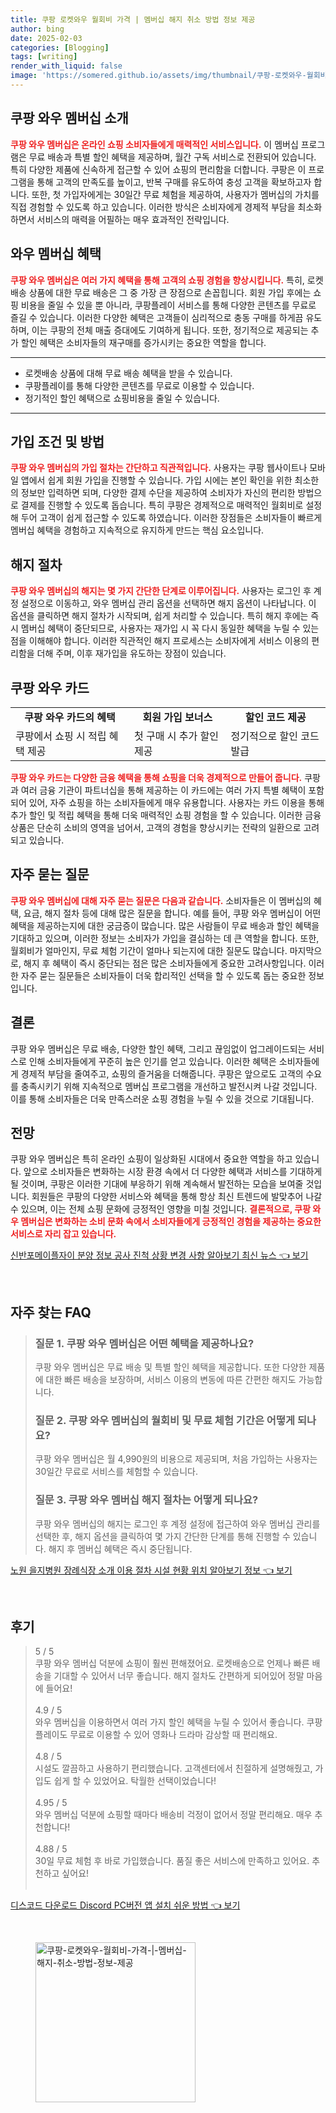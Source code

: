 ```yaml
---
title: 쿠팡 로켓와우 월회비 가격 | 멤버십 해지 취소 방법 정보 제공
author: bing
date: 2025-02-03
categories: [Blogging]
tags: [writing]
render_with_liquid: false
image: 'https://somered.github.io/assets/img/thumbnail/쿠팡-로켓와우-월회비-가격-|-멤버십-해지-취소-방법-정보-제공.webp'
---
```



<h2 id='쿠팡_와우_멤버십_소개'>쿠팡 와우 멤버십 소개</h2>

<p><b><span style="color: #ee2323;">쿠팡 와우 멤버십은 온라인 쇼핑 소비자들에게 매력적인 서비스입니다.</span></b> 이 멤버십 프로그램은 무료 배송과 특별 할인 혜택을 제공하며, 월간 구독 서비스로 전환되어 있습니다. 특히 다양한 제품에 신속하게 접근할 수 있어 쇼핑의 편리함을 더합니다. 쿠팡은 이 프로그램을 통해 고객의 만족도를 높이고, 반복 구매를 유도하여 충성 고객을 확보하고자 합니다. 또한, 첫 가입자에게는 30일간 무료 체험을 제공하여, 사용자가 멤버십의 가치를 직접 경험할 수 있도록 하고 있습니다. 이러한 방식은 소비자에게 경제적 부담을 최소화하면서 서비스의 매력을 어필하는 매우 효과적인 전략입니다.</p>

<h2 id='와우_멤버십_혜택'>와우 멤버십 혜택</h2>

<p><b><span style="color: #ee2323;">쿠팡 와우 멤버십은 여러 가지 혜택을 통해 고객의 쇼핑 경험을 향상시킵니다.</span></b> 특히, 로켓배송 상품에 대한 무료 배송은 그 중 가장 큰 장점으로 손꼽힙니다. 회원 가입 후에는 쇼핑 비용을 줄일 수 있을 뿐 아니라, 쿠팡플레이 서비스를 통해 다양한 콘텐츠를 무료로 즐길 수 있습니다. 이러한 다양한 혜택은 고객들이 심리적으로 충동 구매를 하게끔 유도하며, 이는 쿠팡의 전체 매출 증대에도 기여하게 됩니다. 또한, 정기적으로 제공되는 추가 할인 혜택은 소비자들의 재구매를 증가시키는 중요한 역할을 합니다.</p>

<hr />

<ul>
    <li>로켓배송 상품에 대해 무료 배송 혜택을 받을 수 있습니다.</li>
    <li>쿠팡플레이를 통해 다양한 콘텐츠를 무료로 이용할 수 있습니다.</li>
    <li>정기적인 할인 혜택으로 쇼핑비용을 줄일 수 있습니다.</li>
</ul>

<hr />

<h2 id='가입_조건_및_방법'>가입 조건 및 방법</h2>

<p><b><span style="color: #ee2323;">쿠팡 와우 멤버십의 가입 절차는 간단하고 직관적입니다.</span></b> 사용자는 쿠팡 웹사이트나 모바일 앱에서 쉽게 회원 가입을 진행할 수 있습니다. 가입 시에는 본인 확인을 위한 최소한의 정보만 입력하면 되며, 다양한 결제 수단을 제공하여 소비자가 자신의 편리한 방법으로 결제를 진행할 수 있도록 돕습니다. 특히 쿠팡은 경제적으로 매력적인 월회비로 설정해 두어 고객이 쉽게 접근할 수 있도록 하였습니다. 이러한 장점들은 소비자들이 빠르게 멤버십 혜택을 경험하고 지속적으로 유지하게 만드는 핵심 요소입니다.</p>

<h2 id='해지_절차'>해지 절차</h2>

<p><b><span style="color: #ee2323;">쿠팡 와우 멤버십의 해지는 몇 가지 간단한 단계로 이루어집니다.</span></b> 사용자는 로그인 후 계정 설정으로 이동하고, 와우 멤버십 관리 옵션을 선택하면 해지 옵션이 나타납니다. 이 옵션을 클릭하면 해지 절차가 시작되며, 쉽게 처리할 수 있습니다. 특히 해지 후에는 즉시 멤버십 혜택이 중단되므로, 사용자는 재가입 시 꼭 다시 동일한 혜택을 누릴 수 있는 점을 이해해야 합니다. 이러한 직관적인 해지 프로세스는 소비자에게 서비스 이용의 편리함을 더해 주며, 이후 재가입을 유도하는 장점이 있습니다.</p>

<h2 id='쿠팡_와우_카드'>쿠팡 와우 카드</h2>

<table>
    <tr>
        <td style="text-align: center; height: 17px;"><b>쿠팡 와우 카드의 혜택</b></td>
        <td style="text-align: center; height: 17px;"><b>회원 가입 보너스</b></td>
        <td style="text-align: center; height: 17px;"><b>할인 코드 제공</b></td>
    </tr>
    <tr>
        <td>쿠팡에서 쇼핑 시 적립 혜택 제공</td>
        <td>첫 구매 시 추가 할인 제공</td>
        <td>정기적으로 할인 코드 발급</td>
    </tr>
</table>

<p><b><span style="color: #ee2323;">쿠팡 와우 카드는 다양한 금융 혜택을 통해 쇼핑을 더욱 경제적으로 만들어 줍니다.</span></b> 쿠팡과 여러 금융 기관이 파트너십을 통해 제공하는 이 카드에는 여러 가지 특별 혜택이 포함되어 있어, 자주 쇼핑을 하는 소비자들에게 매우 유용합니다. 사용자는 카드 이용을 통해 추가 할인 및 적립 혜택을 통해 더욱 매력적인 쇼핑 경험을 할 수 있습니다. 이러한 금융 상품은 단순히 소비의 영역을 넘어서, 고객의 경험을 향상시키는 전략의 일환으로 고려되고 있습니다.</p>

<h2 id='자주_묻는_질문'>자주 묻는 질문</h2>

<p><b><span style="color: #ee2323;">쿠팡 와우 멤버십에 대해 자주 묻는 질문은 다음과 같습니다.</span></b> 소비자들은 이 멤버십의 혜택, 요금, 해지 절차 등에 대해 많은 질문을 합니다. 예를 들어, 쿠팡 와우 멤버십이 어떤 혜택을 제공하는지에 대한 궁금증이 많습니다. 많은 사람들이 무료 배송과 할인 혜택을 기대하고 있으며, 이러한 정보는 소비자가 가입을 결심하는 데 큰 역할을 합니다. 또한, 월회비가 얼마인지, 무료 체험 기간이 얼마나 되는지에 대한 질문도 많습니다. 마지막으로, 해지 후 혜택이 즉시 중단되는 점은 많은 소비자들에게 중요한 고려사항입니다. 이러한 자주 묻는 질문들은 소비자들이 더욱 합리적인 선택을 할 수 있도록 돕는 중요한 정보입니다.</p>

<h2 id='결론'>결론</h2>

<p>쿠팡 와우 멤버십은 무료 배송, 다양한 할인 혜택, 그리고 끊임없이 업그레이드되는 서비스로 인해 소비자들에게 꾸준히 높은 인기를 얻고 있습니다. 이러한 혜택은 소비자들에게 경제적 부담을 줄여주고, 쇼핑의 즐거움을 더해줍니다. 쿠팡은 앞으로도 고객의 수요를 충족시키기 위해 지속적으로 멤버십 프로그램을 개선하고 발전시켜 나갈 것입니다. 이를 통해 소비자들은 더욱 만족스러운 쇼핑 경험을 누릴 수 있을 것으로 기대됩니다.</p>

<h2 id='전망'>전망</h2>

<p>쿠팡 와우 멤버십은 특히 온라인 쇼핑이 일상화된 시대에서 중요한 역할을 하고 있습니다. 앞으로 소비자들은 변화하는 시장 환경 속에서 더 다양한 혜택과 서비스를 기대하게 될 것이며, 쿠팡은 이러한 기대에 부응하기 위해 계속해서 발전하는 모습을 보여줄 것입니다. 회원들은 쿠팡의 다양한 서비스와 혜택을 통해 항상 최신 트렌드에 발맞추어 나갈 수 있으며, 이는 전체 쇼핑 문화에 긍정적인 영향을 미칠 것입니다. <b><span style="color: #ee2323;">결론적으로, 쿠팡 와우 멤버십은 변화하는 소비 문화 속에서 소비자들에게 긍정적인 경험을 제공하는 중요한 서비스로 자리 잡고 있습니다.</span></b></p>


<p><a class="click-button" title="신반포메이플자이 분양 정보 공사 진척 상황 변경 사항 알아보기 최신 뉴스" href="https://somered.github.io/posts/%EC%8B%A0%EB%B0%98%ED%8F%AC%EB%A9%94%EC%9D%B4%ED%94%8C%EC%9E%90%EC%9D%B4-%EB%B6%84%EC%96%91-%EC%A0%95%EB%B3%B4-%EA%B3%B5%EC%82%AC-%EC%A7%84%EC%B2%99-%EC%83%81%ED%99%A9-%EB%B3%80%EA%B2%BD-%EC%82%AC%ED%95%AD-%EC%95%8C%EC%95%84%EB%B3%B4%EA%B8%B0-%EC%B5%9C%EC%8B%A0-%EB%89%B4%EC%8A%A4/" rel="dofollow">신반포메이플자이 분양 정보 공사 진척 상황 변경 사항 알아보기 최신 뉴스 👈 보기</a></p><br>
<h2 id='자주_찾는_FAQ'>자주 찾는 FAQ</h2>
<div itemscope="" itemtype="https://schema.org/FAQPage">
<blockquote>
<div itemscope="" itemprop="mainEntity" itemtype="https://schema.org/Question">
<h3 itemprop="name">질문 1. 쿠팡 와우 멤버십은 어떤 혜택을 제공하나요?</h3>
<div itemscope="" itemprop="acceptedAnswer" itemtype="https://schema.org/Answer">
<span itemprop="text">
<p>쿠팡 와우 멤버십은 무료 배송 및 특별 할인 혜택을 제공합니다. 또한 다양한 제품에 대한 빠른 배송을 보장하며, 서비스 이용의 변동에 따른 간편한 해지도 가능합니다.</p>
</span>
</div>
</div>
<div itemscope="" itemprop="mainEntity" itemtype="https://schema.org/Question">
<h3 itemprop="name">질문 2. 쿠팡 와우 멤버십의 월회비 및 무료 체험 기간은 어떻게 되나요?</h3>
<div itemscope="" itemprop="acceptedAnswer" itemtype="https://schema.org/Answer">
<span itemprop="text">
<p>쿠팡 와우 멤버십은 월 4,990원의 비용으로 제공되며, 처음 가입하는 사용자는 30일간 무료로 서비스를 체험할 수 있습니다.</p>
</span>
</div>
</div>
<div itemscope="" itemprop="mainEntity" itemtype="https://schema.org/Question">
<h3 itemprop="name">질문 3. 쿠팡 와우 멤버십 해지 절차는 어떻게 되나요?</h3>
<div itemscope="" itemprop="acceptedAnswer" itemtype="https://schema.org/Answer">
<span itemprop="text">
<p>쿠팡 와우 멤버십의 해지는 로그인 후 계정 설정에 접근하여 와우 멤버십 관리를 선택한 후, 해지 옵션을 클릭하여 몇 가지 간단한 단계를 통해 진행할 수 있습니다. 해지 후 멤버십 혜택은 즉시 중단됩니다.</p>
</span>
</div>
</div>
</blockquote>
</div>
<p><a class="click-button" title="노원 을지병원 장례식장 소개 이용 절차 시설 현황 위치 알아보기 정보" href="https://somered.github.io/posts/%EB%85%B8%EC%9B%90-%EC%9D%84%EC%A7%80%EB%B3%91%EC%9B%90-%EC%9E%A5%EB%A1%80%EC%8B%9D%EC%9E%A5-%EC%86%8C%EA%B0%9C-%EC%9D%B4%EC%9A%A9-%EC%A0%88%EC%B0%A8-%EC%8B%9C%EC%84%A4-%ED%98%84%ED%99%A9-%EC%9C%84%EC%B9%98-%EC%95%8C%EC%95%84%EB%B3%B4%EA%B8%B0-%EC%A0%95%EB%B3%B4/" rel="dofollow">노원 을지병원 장례식장 소개 이용 절차 시설 현황 위치 알아보기 정보 👈 보기</a></p><br>
<h2 id='후기'>후기</h2>
<div itemscope itemtype="https://schema.org/Product">
  <blockquote>
  <div itemprop="review" itemscope itemtype="https://schema.org/Review">
      <div itemprop="reviewRating" itemscope itemtype="https://schema.org/Rating"> <span itemprop="ratingValue">5</span> / <span itemprop="bestRating">5</span> </div>
      <span itemprop="reviewBody">쿠팡 와우 멤버십 덕분에 쇼핑이 훨씬 편해졌어요. 로켓배송으로 언제나 빠른 배송을 기대할 수 있어서 너무 좋습니다. 해지 절차도 간편하게 되어있어 정말 마음에 들어요!</span>
  </div>
  <br>
  <div itemprop="review" itemscope itemtype="https://schema.org/Review">
      <div itemprop="reviewRating" itemscope itemtype="https://schema.org/Rating"> <span itemprop="ratingValue">4.9</span> / <span itemprop="bestRating">5</span> </div>
      <span itemprop="reviewBody">와우 멤버십을 이용하면서 여러 가지 할인 혜택을 누릴 수 있어서 좋습니다. 쿠팡플레이도 무료로 이용할 수 있어 영화나 드라마 감상할 때 편리해요.</span>
  </div>
  <br>
  <div itemprop="review" itemscope itemtype="https://schema.org/Review">
      <div itemprop="reviewRating" itemscope itemtype="https://schema.org/Rating"> <span itemprop="ratingValue">4.8</span> / <span itemprop="bestRating">5</span> </div>
      <span itemprop="reviewBody">시설도 깔끔하고 사용하기 편리했습니다. 고객센터에서 친절하게 설명해줬고, 가입도 쉽게 할 수 있었어요. 탁월한 선택이었습니다!</span>
  </div>
  <br>
  <div itemprop="review" itemscope itemtype="https://schema.org/Review">
      <div itemprop="reviewRating" itemscope itemtype="https://schema.org/Rating"> <span itemprop="ratingValue">4.95</span> / <span itemprop="bestRating">5</span> </div>
      <span itemprop="reviewBody">와우 멤버십 덕분에 쇼핑할 때마다 배송비 걱정이 없어서 정말 편리해요. 매우 추천합니다!</span>
  </div>
  <br>
  <div itemprop="review" itemscope itemtype="https://schema.org/Review">
      <div itemprop="reviewRating" itemscope itemtype="https://schema.org/Rating"> <span itemprop="ratingValue">4.88</span> / <span itemprop="bestRating">5</span> </div>
      <span itemprop="reviewBody">30일 무료 체험 후 바로 가입했습니다. 품질 좋은 서비스에 만족하고 있어요. 추천하고 싶어요!</span>
  </div>
  <br>
  </blockquote>
</div>
<p><a class="click-button" title="디스코드 다운로드 Discord PC버전 앱 설치 쉬운 방법" href="https://somered.github.io/posts/%EB%94%94%EC%8A%A4%EC%BD%94%EB%93%9C-%EB%8B%A4%EC%9A%B4%EB%A1%9C%EB%93%9C-Discord-PC%EB%B2%84%EC%A0%84-%EC%95%B1-%EC%84%A4%EC%B9%98-%EC%89%AC%EC%9A%B4-%EB%B0%A9%EB%B2%95/" rel="dofollow">디스코드 다운로드 Discord PC버전 앱 설치 쉬운 방법 👈 보기</a></p><br>
<figure class="image"><img src="https://somered.github.io/assets/img/thumbnail/쿠팡-로켓와우-월회비-가격-|-멤버십-해지-취소-방법-정보-제공.webp" alt="쿠팡-로켓와우-월회비-가격-|-멤버십-해지-취소-방법-정보-제공" width="256" height="256"></figure>
